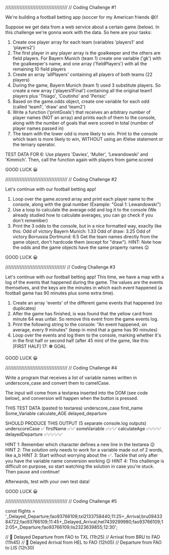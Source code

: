 ///////////////////////////////////////
// Coding Challenge #1

We're building a football betting app (soccer for my American friends 😅)!

Suppose we get data from a web service about a certain game (below). In this challenge we're gonna work with the data. So here are your tasks:

1. Create one player array for each team (variables 'players1' and 'players2')
2. The first player in any player array is the goalkeeper and the others are field players. For Bayern Munich (team 1) create one variable ('gk') with the goalkeeper's name, and one array ('fieldPlayers') with all the remaining 10 field players
3. Create an array 'allPlayers' containing all players of both teams (22 players)
4. During the game, Bayern Munich (team 1) used 3 substitute players. So create a new array ('players1Final') containing all the original team1 players plus 'Thiago', 'Coutinho' and 'Perisic'
5. Based on the game.odds object, create one variable for each odd (called 'team1', 'draw' and 'team2')
6. Write a function ('printGoals') that receives an arbitrary number of player names (NOT an array) and prints each of them to the console, along with the number of goals that were scored in total (number of player names passed in)
7. The team with the lower odd is more likely to win. Print to the console which team is more likely to win, WITHOUT using an if/else statement or the ternary operator.

TEST DATA FOR 6: Use players 'Davies', 'Muller', 'Lewandowski' and 'Kimmich'. Then, call the function again with players from game.scored

GOOD LUCK 😀

///////////////////////////////////////
// Coding Challenge #2

Let's continue with our football betting app!

1. Loop over the game.scored array and print each player name to the console, along with the goal number (Example: "Goal 1: Lewandowski")
2. Use a loop to calculate the average odd and log it to the console (We already studied how to calculate averages, you can go check if you don't remember)
3. Print the 3 odds to the console, but in a nice formatted way, exaclty like this:
      Odd of victory Bayern Munich: 1.33
      Odd of draw: 3.25
      Odd of victory Borrussia Dortmund: 6.5
Get the team names directly from the game object, don't hardcode them (except for "draw"). HINT: Note how the odds and the game objects have the same property names 😉



GOOD LUCK 😀

//////////////////////////////////////
// Coding Challenge #3

Let's continue with our football betting app! This time, we have a map with a log of the events that happened during the game. The values are the events themselves, and the keys are the minutes in which each event happened (a football game has 90 minutes plus some extra time).

1. Create an array 'events' of the different game events that happened (no duplicates)
2. After the game has finished, is was found that the yellow card from minute 64 was unfair. So remove this event from the game events log.
3. Print the following string to the console: "An event happened, on average, every 9 minutes" (keep in mind that a game has 90 minutes)
4. Loop over the events and log them to the console, marking whether it's in the first half or second half (after 45 min) of the game, like this:
      [FIRST HALF] 17: ⚽️ GOAL

GOOD LUCK 😀

///////////////////////////////////////
// Coding Challenge #4
 
Write a program that receives a list of variable names written in underscore_case and convert them to camelCase.

The input will come from a textarea inserted into the DOM (see code below), and conversion will happen when the button is pressed.

THIS TEST DATA (pasted to textarea)
underscore_case
 first_name
Some_Variable 
  calculate_AGE
delayed_departure

SHOULD PRODUCE THIS OUTPUT (5 separate console.log outputs)
underscoreCase      ✅
firstName           ✅✅
someVariable        ✅✅✅
calculateAge        ✅✅✅✅
delayedDeparture    ✅✅✅✅✅

HINT 1: Remember which character defines a new line in the textarea 😉
HINT 2: The solution only needs to work for a variable made out of 2 words, like a_b
HINT 3: Start without worrying about the ✅. Tackle that only after you have the variable name conversion working 😉
HINT 4: This challenge is difficult on purpose, so start watching the solution in case you're stuck. Then pause and continue!

Afterwards, test with your own test data!

GOOD LUCK 😀

///////////////////////////////////////
// Coding Challenge #5

const flights =
  '_Delayed_Departure;fao93766109;txl2133758440;11:25+_Arrival;bru0943384722;fao93766109;11:45+_Delayed_Arrival;hel7439299980;fao93766109;12:05+_Departure;fao93766109;lis2323639855;12:30';

// 🔴 Delayed Departure from FAO to TXL (11h25)
//              Arrival from BRU to FAO (11h45)
//   🔴 Delayed Arrival from HEL to FAO (12h05)
//            Departure from FAO to LIS (12h30)